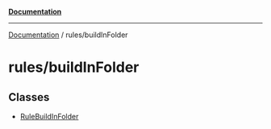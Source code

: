 [**Documentation**](https://raw.githubusercontent.com/Christian-Me/obsidian-front-matter-automate/main/doc/README.md)

***

[Documentation](https://raw.githubusercontent.com/Christian-Me/obsidian-front-matter-automate/main/doc/README.md) / rules/buildInFolder

# rules/buildInFolder

## Classes

- [RuleBuildInFolder](https://raw.githubusercontent.com/Christian-Me/obsidian-front-matter-automate/main/doc/rules/buildInFolder/classes/RuleBuildInFolder.md)
